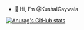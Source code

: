 - 👋 Hi, I’m @KushalGaywala

[![Anurag's GitHub stats](https://github-readme-stats.vercel.app/api?username=KushalGaywala)](https://github.com/anuraghazra/github-readme-stats)

<!---
KushalGaiwala/KushalGaiwala is a ✨ special ✨ repository because its `README.md` (this file) appears on your GitHub profile.
You can click the Preview link to take a look at your changes.
--->
